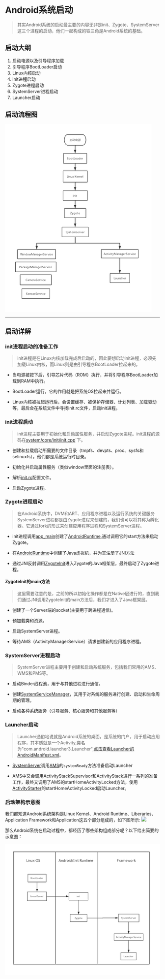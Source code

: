 # Android系统启动

> 其实Android系统的启动最主要的内容无非是init、Zygote、SystemServer这三个进程的启动，他们一起构成的铁三角是Android系统的基础。

## 启动大纲

1. 启动电源以及引导程序加载
2. 引导程序BootLoader启动
3. Linux内核启动
4. init进程启动
5. Zygote进程启动
6. SystemServer进程启动
7. Launcher启动

## 启动流程图

![](../img/systemstart.png)

---

## 启动详解

### init进程启动的准备工作

> init进程是在Linux内核加载完成后启动的，因此要想启动init进程，必须先加载Linux内核，而Linux则是由引导程序BootLoader拉起来的。

* 当电源被按下后，引导芯片代码（ROM）执行，并将引导程序BootLoader加载到RAM中执行。

* BootLoader运行，它的作用就是把系统OS拉起来并运行。

* Linux内核被拉起运行后，会设置缓存、被保护存储器、计划列表、加载驱动等，最后会在系统文件中寻找init.rc文件，启动init进程。

### init进程启动

> init进程主要用于初始化和启动属性服务，并启动Zygote进程。init进程的源码在[system/core/init/init.cpp](http://androidxref.com/9.0.0_r3/xref/system/core/init/init.cpp)`下。

* 创建和挂载启动所需要的文件目录（tmpfs、devpts、proc、sysfs和selinuxfs），他们都是系统运行时目录。

* 初始化并启动属性服务（类似window里面的注册表）。

* 解析[init.rc](http://androidxref.com/9.0.0_r3/xref/system/core/rootdir/init.rc)配置文件。

* 启动Zygote进程。

### Zygote进程启动

> 在Android系统中，DVM和ART、应用程序进程以及运行系统的关键服务SystemServer进程都是由Zygote进程来创建的，我们也可以将其称为孵化器。它通过fork的形式来创建应用程序进程和SystemServer进程。

* init进程调用[app_main](http://androidxref.com/9.0.0_r3/xref/frameworks/base/cmds/app_process/app_main.cpp)创建了[AndroidRuntime](http://androidxref.com/9.0.0_r3/xref/frameworks/base/core/jni/AndroidRuntime.cpp),通过调用它的start方法来启动Zygote。

* 在[AndroidRuntime](http://androidxref.com/9.0.0_r3/xref/frameworks/base/core/jni/AndroidRuntime.cpp)中创建了Java虚拟机，并为其注册了JNI方法

* 通过JNI反射调用[ZygoteInit](http://androidxref.com/9.0.0_r3/xref/frameworks/base/core/java/com/android/internal/os/ZygoteInit.java)进入Zygote的Java框架层，最终启动了Zygote进程。

#### ZygoteInit的main方法

> 这里需要注意的是，之前的所以初始化操作都是在Native层进行的，直到我们通过JNI调用ZygoteInit的main方法后，我们才进入了Java框架层。

* 创建了一个Server端的socket(主要用于跨进程通信)。

* 预加载类和资源。

* 启动SystemServer进程。

* 等待AMS（ActivityManagerService）请求创建新的应用程序进程。

### SystemServer进程启动

> SystemServer进程主要用于创建和启动系统服务，包括我们常用的AMS、WMS和PMS等。

* 启动Binder线程池，用于与其他进程进行通信。

* 创建[SystemServiceManager](http://androidxref.com/9.0.0_r3/xref/frameworks/base/services/core/java/com/android/server/SystemServiceManager.java)，其用于对系统的服务进行创建、启动和生命周期的管理。

* 启动各种系统服务（引导服务、核心服务和其他服务等）

### Launcher启动

> Launcher通俗地说就是Android系统的桌面，是系统的门户，用于启动应用程序，其本质就是一个Activity,类名为"com.android.launcher3.Launcher",[点击查看Launcher的AndroidManifest.xml](http://androidxref.com/9.0.0_r3/xref/packages/apps/Launcher3/AndroidManifest.xml)。

* [SystemServer](http://androidxref.com/9.0.0_r3/xref/frameworks/base/services/java/com/android/server/SystemServer.java)调用[AMS](http://androidxref.com/9.0.0_r3/xref/frameworks/base/services/core/java/com/android/server/am/ActivityManagerService.java#15122)的`systemReady`方法准备启动Launcher

* AMS中又会调用ActivityStackSupervisor和ActivityStack进行一系列的准备工作，最终又调用了AMS的startHomeActivityLocked方法，使用[ActivityStarter](http://androidxref.com/9.0.0_r3/xref/frameworks/base/services/core/java/com/android/server/am/ActivityStarter.java)的startHomeActivityLocked启动Launcher。

### 启动架构示意图

我们都知道Android系统架构是Linux Kernel、Android Runtime、Liberaries、Application Framework和Application这五个部分组成的，如下图所示:
![](https://images0.cnblogs.com/blog/432441/201310/26133735-b9747c9f0d364527977bc278199aea98.jpg)

那么Android系统在启动过程中，都经历了哪些架构组成部分呢？以下给出简要的示意图：

![](../img/systemstart2.png)



